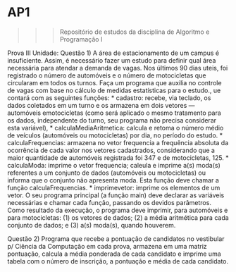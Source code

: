 # AP1
>>> Repositório de estudos da disciplina de Algoritmo e Programação I

Prova III Unidade: 
Questão 1) A área de estacionamento de um campus é insuficiente. Assim, é necessário fazer um estudo para definir qual área necessária para atendar a demanda de vagas. Nos últimos 90 dias uteis, foi registrado o número de automóveis e o número de motocicletas que circularam em todos os turnos. Faça um programa que auxilia no controle de vagas com base no cálculo de medidas estatísticas para o estudo., ue contará com as seguintes funções:
    * cadastro: recebe, via teclado, os dados coletados em um turno e os armazena em dois vetores —
    automóveis emotocicletas (como será aplicado o mesmo tratamento para os dados, independente
    do turno, seu programa não precisa considerar esta variável),
    * calculaMediaAritmetica: calcula e retoma o número médio de veículos (automóveis ou
    motocicletas) por dia, no período do estudo.
    * calculaFrequencias: armazena no vetor frequencia a frequência absoluta da ocorrência de cada
    valor nos vetores cadastrados, considerando que a maior quantidade de automóveis registrada foi 347
    e de motocicletas, 125.
    * calculaModa: imprime o vetor frequencia; caleula e imprime a(s) moda(s) referentes a um conjunto
    de dados (automóveis ou motocicletas) ou informa que o conjunto não apresenta moda. Esta função
    deve chamar a função calculaFrequencias.
    * imprimevetor: imprime os elementos de um vetor.
O seu programa principal (a função main) deve declarar as variáveis necessárias e chamar cada função, passando os devidos parâmetros. Como resultado da execução, o programa deve imprimir, para automóveis e para motocicletas: (1) os vetores de dados; (2) a média aritmética para cada conjunto de dados; e (3) a(s) moda(s), quando houverem.

Questão 2) Programa que recebe a pontuação de candidatos no vestibular p/ Ciência da Computação em cada prova, armazena em uma matriz
pontuação, calcula a média ponderada de cada candidato e imprime uma tabela com o número de inscrição, a pontuação e média de cada candidato.

